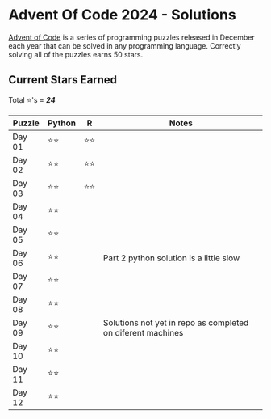 # Advent Of Code 2024 - Solutions
[Advent of Code](https://adventofcode.com/) is a series of programming puzzles released in December each year that can be solved in any programming language. Correctly solving all of the puzzles earns 50 stars.

## Current Stars Earned
Total :star:'s = ***24***

| Puzzle | Python | R | Notes |
|--------|--------|---|-------|
| Day 01 | :star::star: | :star::star: |  |
| Day 02 | :star::star: | :star::star: |  |
| Day 03 | :star::star: | :star::star: |  |
| Day 04 | :star::star: |  |  |
| Day 05 | :star::star: |  |  |
| Day 06 | :star::star: |  | Part 2 python solution is a little slow |
| Day 07 | :star::star: |  |  |
| Day 08 | :star::star: |  |  |
| Day 09 | :star::star: |  | Solutions not yet in repo as completed on diferent machines |
| Day 10 | :star::star: |  |  |
| Day 11 | :star::star: |  |  |
| Day 12 | :star::star: |  |  |
